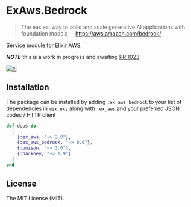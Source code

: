 # ExAws.Bedrock

> The easiest way to build and scale generative AI applications with foundation models
> -- https://aws.amazon.com/bedrock/


Service module for [Elixir AWS](https://github.com/ex-aws/ex_aws).

***NOTE*** this is a work in progress and awaiting [PR 1023](https://github.com/ex-aws/ex_aws/pull/1023).

[![ci](https://github.com/devstopfix/ex_aws_bedrock/actions/workflows/ci.yml/badge.svg)](https://github.com/devstopfix/ex_aws_bedrock/actions/workflows/ci.yml)

## Installation

The package can be installed by adding `:ex_aws_bedrock` to your list of dependencies in `mix.exs`
along with `:ex_aws` and your preferred JSON codec / HTTP client

```elixir
def deps do
  [
    {:ex_aws, "~> 2.0"},
    {:ex_aws_bedrock, "~> 0.0"},
    {:poison, "~> 3.0"},
    {:hackney, "~> 1.9"}
  ]
end
```

## License

The MIT License (MIT).